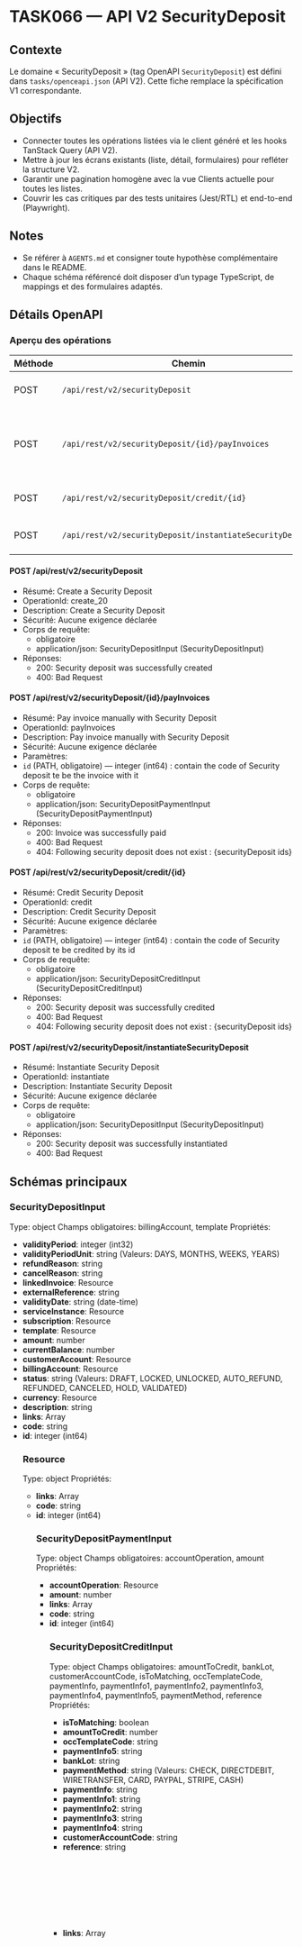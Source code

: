 # TASK066 — API V2 SecurityDeposit

## Contexte
Le domaine « SecurityDeposit » (tag OpenAPI `SecurityDeposit`) est défini dans `tasks/openceapi.json` (API V2). Cette fiche remplace la spécification V1 correspondante.

## Objectifs
- Connecter toutes les opérations listées via le client généré et les hooks TanStack Query (API V2).
- Mettre à jour les écrans existants (liste, détail, formulaires) pour refléter la structure V2.
- Garantir une pagination homogène avec la vue Clients actuelle pour toutes les listes.
- Couvrir les cas critiques par des tests unitaires (Jest/RTL) et end-to-end (Playwright).

## Notes
- Se référer à `AGENTS.md` et consigner toute hypothèse complémentaire dans le README.
- Chaque schéma référencé doit disposer d’un typage TypeScript, de mappings et des formulaires adaptés.

## Détails OpenAPI

### Aperçu des opérations

| Méthode | Chemin | Résumé | OperationId |
| --- | --- | --- | --- |
| POST | `/api/rest/v2/securityDeposit` | Create a Security Deposit | create_20 |
| POST | `/api/rest/v2/securityDeposit/{id}/payInvoices` | Pay invoice manually with Security Deposit | payInvoices |
| POST | `/api/rest/v2/securityDeposit/credit/{id}` | Credit Security Deposit | credit |
| POST | `/api/rest/v2/securityDeposit/instantiateSecurityDeposit` | Instantiate Security Deposit | instantiate |

#### POST /api/rest/v2/securityDeposit

- Résumé: Create a Security Deposit
- OperationId: create_20
- Description: Create a Security Deposit
- Sécurité: Aucune exigence déclarée
- Corps de requête:
  - obligatoire
  - application/json: SecurityDepositInput (SecurityDepositInput)
- Réponses:
  - 200: Security deposit was successfully created
  - 400: Bad Request

#### POST /api/rest/v2/securityDeposit/{id}/payInvoices

- Résumé: Pay invoice manually with Security Deposit
- OperationId: payInvoices
- Description: Pay invoice manually with Security Deposit
- Sécurité: Aucune exigence déclarée
- Paramètres:
- `id` (PATH, obligatoire) — integer (int64) : contain the code of Security deposit te be the invoice with it
- Corps de requête:
  - obligatoire
  - application/json: SecurityDepositPaymentInput (SecurityDepositPaymentInput)
- Réponses:
  - 200: Invoice was successfully paid
  - 400: Bad Request
  - 404: Following security deposit does not exist : {securityDeposit ids}

#### POST /api/rest/v2/securityDeposit/credit/{id}

- Résumé: Credit Security Deposit
- OperationId: credit
- Description: Credit Security Deposit
- Sécurité: Aucune exigence déclarée
- Paramètres:
- `id` (PATH, obligatoire) — integer (int64) : contain the code of Security deposit te be credited by its id
- Corps de requête:
  - obligatoire
  - application/json: SecurityDepositCreditInput (SecurityDepositCreditInput)
- Réponses:
  - 200: Security deposit was successfully credited
  - 400: Bad Request
  - 404: Following security deposit does not exist : {securityDeposit ids}

#### POST /api/rest/v2/securityDeposit/instantiateSecurityDeposit

- Résumé: Instantiate Security Deposit
- OperationId: instantiate
- Description: Instantiate Security Deposit
- Sécurité: Aucune exigence déclarée
- Corps de requête:
  - obligatoire
  - application/json: SecurityDepositInput (SecurityDepositInput)
- Réponses:
  - 200: Security deposit was successfully instantiated
  - 400: Bad Request

## Schémas principaux

### SecurityDepositInput
Type: object
Champs obligatoires: billingAccount, template
Propriétés:
- **validityPeriod**: integer (int32)
- **validityPeriodUnit**: string (Valeurs: DAYS, MONTHS, WEEKS, YEARS)
- **refundReason**: string
- **cancelReason**: string
- **linkedInvoice**: Resource
- **externalReference**: string
- **validityDate**: string (date-time)
- **serviceInstance**: Resource
- **subscription**: Resource
- **template**: Resource
- **amount**: number
- **currentBalance**: number
- **customerAccount**: Resource
- **billingAccount**: Resource
- **status**: string (Valeurs: DRAFT, LOCKED, UNLOCKED, AUTO_REFUND, REFUNDED, CANCELED, HOLD, VALIDATED)
- **currency**: Resource
- **description**: string
- **links**: Array<object>
- **code**: string
- **id**: integer (int64)

### Resource
Type: object
Propriétés:
- **links**: Array<object>
- **code**: string
- **id**: integer (int64)

### SecurityDepositPaymentInput
Type: object
Champs obligatoires: accountOperation, amount
Propriétés:
- **accountOperation**: Resource
- **amount**: number
- **links**: Array<object>
- **code**: string
- **id**: integer (int64)

### SecurityDepositCreditInput
Type: object
Champs obligatoires: amountToCredit, bankLot, customerAccountCode, isToMatching, occTemplateCode, paymentInfo, paymentInfo1, paymentInfo2, paymentInfo3, paymentInfo4, paymentInfo5, paymentMethod, reference
Propriétés:
- **isToMatching**: boolean
- **amountToCredit**: number
- **occTemplateCode**: string
- **paymentInfo5**: string
- **bankLot**: string
- **paymentMethod**: string (Valeurs: CHECK, DIRECTDEBIT, WIRETRANSFER, CARD, PAYPAL, STRIPE, CASH)
- **paymentInfo**: string
- **paymentInfo1**: string
- **paymentInfo2**: string
- **paymentInfo3**: string
- **paymentInfo4**: string
- **customerAccountCode**: string
- **reference**: string
- **links**: Array<object>
- **code**: string
- **id**: integer (int64)

---

_Dernière mise à jour générée automatiquement à partir de `tasks/openceapi.json`. Régénérez après toute évolution du schéma OpenAPI._
